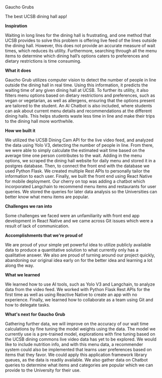 Gaucho Grubs

The best UCSB dining hall app!

**Inspiration**

Waiting in long lines for the dining hall is frustrating, and one method that UCSB provides to solve this problem is offering live feed of the lines outside the dining hall. However, this does not provide an accurate measure of wait times, which reduces its utility. Furthermore, searching through all the menu items to determine which dining hall’s options caters to preferences and dietary restrictions is time consuming.

**What it does**

Gaucho Grub utilizes computer vision to detect the number of people in line outside the dining hall in real time. Using this information, it predicts the waiting time of any given dining hall at UCSB. To further its utility, it also filters menu options based on dietary restrictions and preferences, such as vegan or vegetarian, as well as allergens, ensuring that the options present are tailored to the student. An AI Chatbot is also included, where students can ask about current menu details and recommendations at the different dining halls. This helps students waste less time in line and make their trips to the dining hall more worthwhile.

**How we built it**

We utilized the UCSB Dining Cam API for the live video feed, and analyzed the data using Yolo V3, detecting the number of people in line. From there, we were able to simply calculate the estimated wait time based on the average time one person contributes to the wait. Adding in the menu options, we scraped the dining hall website for daily menu and stored it in a postgres database. Then, to connect the front end with the database we used Python Flask. We created multiple Rest APIs to personally tailor the information to each user. Finally, we built the front end using React Native for mobile deployment. Our cherry on top was adding a chatbot which incorporated Langchain to recommend menu items and restaurants for user queries. We stored the queries for later data analysis so the Universities can better know what menu items are popular.

**Challenges we ran into**

Some challenges we faced were an unfamiliarity with front end app development in React Native and we came across Git issues which were a result of lack of communication.

**Accomplishments that we're proud of**

We are proud of your simple yet powerful idea to utilize publicly available data to produce a quantitative solution to what currently only has a qualitative answer. We also are proud of turning around our project quickly, abandoning our original idea early on for the better idea and learning a lot along the way.

**What we learned**

We learned how to use AI tools, such as Yolo V3 and Langchain, to analyze data from the video feed. We worked with Python Flask Rest APIs for the first time as well as using Reactive Native to create an app with no experience. Finally, we learned how to collaborate as a team using Git and how to delegate tasks.

**What's next for Gaucho Grub**

Gathering further data, we will improve on the accuracy of our wait time calculations by fine tuning the model weights using the data. The model we currently use is a pre-trained model, explorations with fine tuning based on the UCSB dining commons live video data has yet to be explored. We would like to include nutrition info, and with this menu data, a recommender system could also be implemented that learns user preferences based on items that they favor. We could apply this application framework library queues, as the data is readily available. We also gather data on Chatbot queries to determine what items and categories are popular which we can provide to the University for their use.

